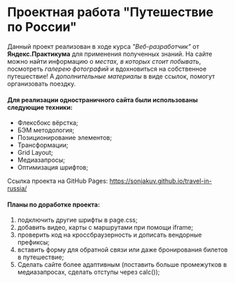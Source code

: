 # **Проектная работа "Путешествие по России"**

Данный проект реализован в ходе курса *"Веб-разработчик"* от **Яндекс.Практикума** для применения полученных знаний.
На сайте можно найти информацию о *местах, в которых стоит побывать*, посмотреть *галерею фотографий* и вдохновиться на собственное путешествие! 
А *дополнительные материалы* в виде ссылок, помогут организовать поездку.

#### Для реализации одностраничного сайта были использованы следующие техники:
* Флексбокс вёрстка;
* БЭМ методология;
* Позиционирование элементов;
* Трансформации;
* Grid Layout;
* Медиазапросы;
* Оптимизация шрифтов;

Ссылка проекта на GitHub Pages: https://sonjakuv.github.io/travel-in-russia/

#### Планы по доработке проекта:
1. подключить другие шрифты в page.css;
2. добавить видео, карты с маршрутами при помощи iframe;
3. проверить код на кроссбраузерность и дописать вендорные префиксы;
4. вставить форму для обратной связи или даже бронирования билетов в путешествие;
5. Сделать сайте более адаптивным (поставить больше промежутков в медиазапросах, сделать отступы через calc());
